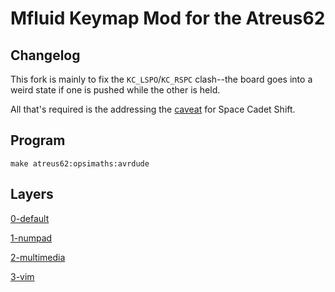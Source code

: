 # Mfluid Keymap Mod for the Atreus62

## Changelog

This fork is mainly to fix the `KC_LSPO`/`KC_RSPC` clash--the board goes into a weird state if one is pushed while the other is held.

All that's required is the addressing the [caveat](https://beta.docs.qmk.fm/features/feature_space_cadet_shift#caveats) for Space Cadet Shift.

## Program

`make atreus62:opsimaths:avrdude`

## Layers

[0-default](https://i.imgur.com/dpBdPn8.png)

[1-numpad](https://i.imgur.com/JMN8Fk9.png)

[2-multimedia](https://i.imgur.com/ZCSzKsZ.png)

[3-vim](https://i.imgur.com/J15xCqW.png)

